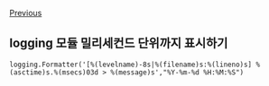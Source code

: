 [Previous](..)
## logging 모듈 밀리세컨드 단위까지 표시하기
```
logging.Formatter('[%(levelname)-8s|%(filename)s:%(lineno)s] %(asctime)s.%(msecs)03d > %(message)s',"%Y-%m-%d %H:%M:%S")
```